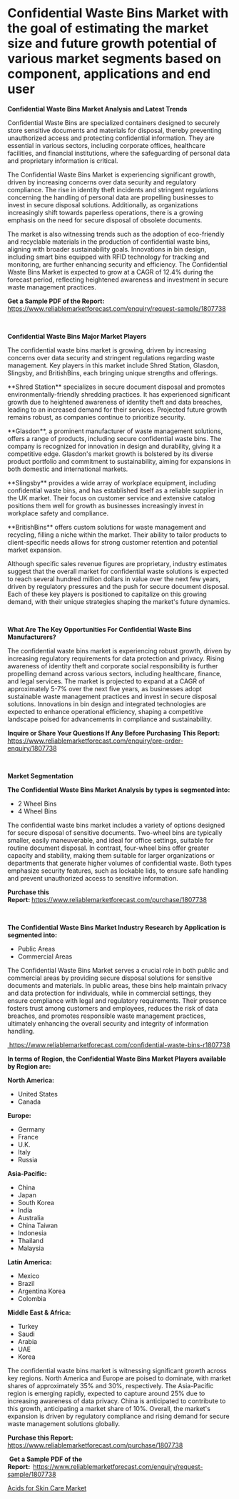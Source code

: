 <p><h1>Confidential Waste Bins Market with the goal of estimating the market size and future growth potential of various market segments based on component, applications and end user</h1></p><p><strong>Confidential Waste Bins Market Analysis and Latest Trends</strong></p>
<p><p>Confidential Waste Bins are specialized containers designed to securely store sensitive documents and materials for disposal, thereby preventing unauthorized access and protecting confidential information. They are essential in various sectors, including corporate offices, healthcare facilities, and financial institutions, where the safeguarding of personal data and proprietary information is critical.</p><p>The Confidential Waste Bins Market is experiencing significant growth, driven by increasing concerns over data security and regulatory compliance. The rise in identity theft incidents and stringent regulations concerning the handling of personal data are propelling businesses to invest in secure disposal solutions. Additionally, as organizations increasingly shift towards paperless operations, there is a growing emphasis on the need for secure disposal of obsolete documents.</p><p>The market is also witnessing trends such as the adoption of eco-friendly and recyclable materials in the production of confidential waste bins, aligning with broader sustainability goals. Innovations in bin design, including smart bins equipped with RFID technology for tracking and monitoring, are further enhancing security and efficiency. The Confidential Waste Bins Market is expected to grow at a CAGR of 12.4% during the forecast period, reflecting heightened awareness and investment in secure waste management practices.</p></p>
<p><strong>Get a Sample PDF of the Report:&nbsp;</strong> <a href="https://www.reliablemarketforecast.com/enquiry/request-sample/1807738?utm_campaign=2111&utm_medium=2&utm_source=Github&utm_content=ia&utm_term=07022025&utm_id=confidential-waste-bins">https://www.reliablemarketforecast.com/enquiry/request-sample/1807738</a></p>
<p>&nbsp;</p>
<p><strong>Confidential Waste Bins Major Market Players</strong></p>
<p><p>The confidential waste bins market is growing, driven by increasing concerns over data security and stringent regulations regarding waste management. Key players in this market include Shred Station, Glasdon, Slingsby, and BritishBins, each bringing unique strengths and offerings.</p><p>**Shred Station** specializes in secure document disposal and promotes environmentally-friendly shredding practices. It has experienced significant growth due to heightened awareness of identity theft and data breaches, leading to an increased demand for their services. Projected future growth remains robust, as companies continue to prioritize security.</p><p>**Glasdon**, a prominent manufacturer of waste management solutions, offers a range of products, including secure confidential waste bins. The company is recognized for innovation in design and durability, giving it a competitive edge. Glasdon's market growth is bolstered by its diverse product portfolio and commitment to sustainability, aiming for expansions in both domestic and international markets.</p><p>**Slingsby** provides a wide array of workplace equipment, including confidential waste bins, and has established itself as a reliable supplier in the UK market. Their focus on customer service and extensive catalog positions them well for growth as businesses increasingly invest in workplace safety and compliance.</p><p>**BritishBins** offers custom solutions for waste management and recycling, filling a niche within the market. Their ability to tailor products to client-specific needs allows for strong customer retention and potential market expansion.</p><p>Although specific sales revenue figures are proprietary, industry estimates suggest that the overall market for confidential waste solutions is expected to reach several hundred million dollars in value over the next few years, driven by regulatory pressures and the push for secure document disposal. Each of these key players is positioned to capitalize on this growing demand, with their unique strategies shaping the market's future dynamics.</p></p>
<p>&nbsp;</p>
<p><strong>What Are The Key Opportunities For Confidential Waste Bins Manufacturers?</strong></p>
<p><p>The confidential waste bins market is experiencing robust growth, driven by increasing regulatory requirements for data protection and privacy. Rising awareness of identity theft and corporate social responsibility is further propelling demand across various sectors, including healthcare, finance, and legal services. The market is projected to expand at a CAGR of approximately 5-7% over the next five years, as businesses adopt sustainable waste management practices and invest in secure disposal solutions. Innovations in bin design and integrated technologies are expected to enhance operational efficiency, shaping a competitive landscape poised for advancements in compliance and sustainability.</p></p>
<p><strong>Inquire or Share Your Questions If Any Before Purchasing This Report:</strong> <a href="https://www.reliablemarketforecast.com/enquiry/pre-order-enquiry/1807738?utm_campaign=2111&utm_medium=2&utm_source=Github&utm_content=ia&utm_term=07022025&utm_id=confidential-waste-bins">https://www.reliablemarketforecast.com/enquiry/pre-order-enquiry/1807738</a></p>
<p>&nbsp;</p>
<p><strong>Market Segmentation</strong></p>
<p><strong>The Confidential Waste Bins Market Analysis by types is segmented into:</strong></p>
<p><ul><li>2 Wheel Bins</li><li>4 Wheel Bins</li></ul></p>
<p><p>The confidential waste bins market includes a variety of options designed for secure disposal of sensitive documents. Two-wheel bins are typically smaller, easily maneuverable, and ideal for office settings, suitable for routine document disposal. In contrast, four-wheel bins offer greater capacity and stability, making them suitable for larger organizations or departments that generate higher volumes of confidential waste. Both types emphasize security features, such as lockable lids, to ensure safe handling and prevent unauthorized access to sensitive information.</p></p>
<p><strong>Purchase this Report:&nbsp;</strong><a href="https://www.reliablemarketforecast.com/purchase/1807738?utm_campaign=2111&utm_medium=2&utm_source=Github&utm_content=ia&utm_term=07022025&utm_id=confidential-waste-bins">https://www.reliablemarketforecast.com/purchase/1807738</a></p>
<p>&nbsp;</p>
<p><strong>The Confidential Waste Bins Market Industry Research by Application is segmented into:</strong></p>
<p><ul><li>Public Areas</li><li>Commercial Areas</li></ul></p>
<p><p>The Confidential Waste Bins Market serves a crucial role in both public and commercial areas by providing secure disposal solutions for sensitive documents and materials. In public areas, these bins help maintain privacy and data protection for individuals, while in commercial settings, they ensure compliance with legal and regulatory requirements. Their presence fosters trust among customers and employees, reduces the risk of data breaches, and promotes responsible waste management practices, ultimately enhancing the overall security and integrity of information handling.</p></p>
<p><a href="https://www.reliablemarketforecast.com/confidential-waste-bins-r1807738?utm_campaign=2111&utm_medium=2&utm_source=Github&utm_content=ia&utm_term=07022025&utm_id=confidential-waste-bins">&nbsp;https://www.reliablemarketforecast.com/confidential-waste-bins-r1807738</a></p>
<p><strong>In terms of Region, the Confidential Waste Bins Market Players available by Region are:</strong></p>
<p>
    <p> <strong> North America: </strong>
        <ul>
            <li>United States</li>
            <li>Canada</li>
        </ul>
        </p> 
    <p> <strong> Europe: </strong>
        <ul>
            <li>Germany</li>
            <li>France</li>
            <li>U.K.</li>
            <li>Italy</li>
            <li>Russia</li>
        </ul>
        </p> 
    <p> <strong> Asia-Pacific: </strong>
        <ul>
            <li>China</li>
            <li>Japan</li>
            <li>South Korea</li>
            <li>India</li>
            <li>Australia</li>
            <li>China Taiwan</li>
            <li>Indonesia</li>
            <li>Thailand</li>
            <li>Malaysia</li>
        </ul>
        </p> 
    <p> <strong> Latin America: </strong>
        <ul>
            <li>Mexico</li>
            <li>Brazil</li>
            <li>Argentina Korea</li>
            <li>Colombia</li>
        </ul>
        </p> 
    <p> <strong> Middle East & Africa: </strong>
        <ul>
            <li>Turkey</li>
            <li>Saudi</li>
            <li>Arabia</li>
            <li>UAE</li>
            <li>Korea</li>
        </ul>
    </p>
    </p>
<p><p>The confidential waste bins market is witnessing significant growth across key regions. North America and Europe are poised to dominate, with market shares of approximately 35% and 30%, respectively. The Asia-Pacific region is emerging rapidly, expected to capture around 25% due to increasing awareness of data privacy. China is anticipated to contribute to this growth, anticipating a market share of 10%. Overall, the market's expansion is driven by regulatory compliance and rising demand for secure waste management solutions globally.</p></p>
<p><strong>Purchase this Report: </strong><a href="https://www.reliablemarketforecast.com/purchase/1807738?utm_campaign=2111&utm_medium=2&utm_source=Github&utm_content=ia&utm_term=07022025&utm_id=confidential-waste-bins">https://www.reliablemarketforecast.com/purchase/1807738</a></p>
<p>&nbsp;<strong>Get a Sample PDF of the Report:&nbsp;&nbsp;</strong><a href="https://www.reliablemarketforecast.com/enquiry/request-sample/1807738?utm_campaign=2111&utm_medium=2&utm_source=Github&utm_content=ia&utm_term=07022025&utm_id=confidential-waste-bins">https://www.reliablemarketforecast.com/enquiry/request-sample/1807738</a></p>
<p><strong></strong></p>
<p><p><a href="https://github.com/rodinayygacklezi/Market-Research-Report-List-1/blob/main/acids-for-skin-care-market.md?utm_campaign=2111&utm_medium=2&utm_source=Github&utm_content=ia&utm_term=07022025&utm_id=confidential-waste-bins">Acids for Skin Care Market</a></p></p>